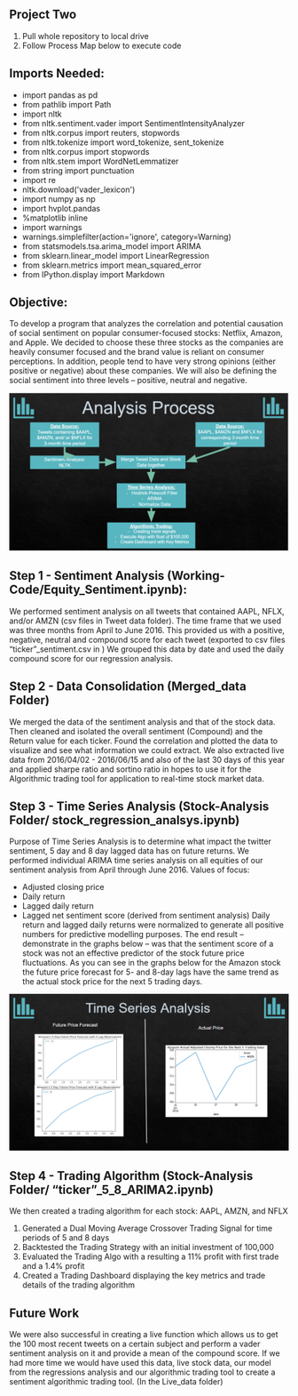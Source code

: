 ## Project Two

1) Pull whole repository to local drive
2) Follow Process Map below to execute code

## Imports Needed:
-	import pandas as pd
-	from pathlib import Path
-	import nltk
-	from nltk.sentiment.vader import SentimentIntensityAnalyzer
-	from nltk.corpus import reuters, stopwords
-	from nltk.tokenize import word_tokenize, sent_tokenize
-	from nltk.corpus import stopwords
-	from nltk.stem import WordNetLemmatizer
-	from string import punctuation
-	import re
-	nltk.download('vader_lexicon')
-	import numpy as np
-	import hvplot.pandas
-	%matplotlib inline
-	import warnings
-	warnings.simplefilter(action='ignore', category=Warning)
-	from statsmodels.tsa.arima_model import ARIMA
-	from sklearn.linear_model import LinearRegression
-	from sklearn.metrics import mean_squared_error
-	from IPython.display import Markdown



## Objective:
To develop a program that analyzes the correlation and potential causation of social sentiment on popular consumer-focused stocks: Netflix, Amazon, and Apple. We decided to choose these three stocks as the companies are heavily consumer focused and the brand value is reliant on consumer perceptions. In addition, people tend to have very strong opinions (either positive or negative) about these companies. We will also be defining the social sentiment into three levels – positive, neutral and negative.

![image info](./analysis_process_project_two.PNG)

## Step 1 - Sentiment Analysis (Working-Code/Equity_Sentiment.ipynb):
We performed sentiment analysis on all tweets that contained AAPL, NFLX, and/or AMZN (csv files in Tweet data folder). The time frame that we used was three months from April to June 2016. This provided us with a positive, negative, neutral and compound score for each tweet (exported to csv files “ticker”_sentiment.csv in ) We grouped this data by date and used the daily compound score for our regression analysis.

## Step 2 - Data Consolidation (Merged_data Folder)
We merged the data of the sentiment analysis and that of the stock data. Then cleaned and isolated the overall sentiment (Compound) and the Return value for each ticker. Found the correlation and plotted the data to visualize and see what information we could extract. We also extracted live data from 2016/04/02 - 2016/06/15 and also of the last 30 days of this year and applied sharpe ratio and sortino ratio in hopes to use it for the Algorithmic trading tool for application to real-time stock market data.

## Step 3 - Time Series Analysis (Stock-Analysis Folder/ stock_regression_analsys.ipynb)
Purpose of Time Series Analysis is to determine what impact the twitter sentiment, 5 day and 8 day lagged data has on future returns. We performed individual ARIMA time series analysis on all equities of our sentiment analysis from April through June 2016.
Values of focus:
-	Adjusted closing price
-	Daily return
-	Lagged daily return
-	Lagged net sentiment score (derived from sentiment analysis)
Daily return and lagged daily returns were normalized to generate all positive numbers for predictive modelling purposes. The end result – demonstrate in the graphs below – was that the sentiment score of a stock was not an effective predictor of the stock future price fluctuations. As you can see in the graphs below for the Amazon stock the future price forecast for 5- and 8-day lags have the same trend as the actual stock price for the next 5 trading days.



![image info](./Time_series_output_project_two.PNG)


## Step 4 - Trading Algorithm (Stock-Analysis Folder/ “ticker”_5_8_ARIMA2.ipynb)
We then created a trading algorithm for each stock: AAPL, AMZN, and NFLX
1.	Generated a Dual Moving Average Crossover Trading Signal for time periods of 5 and 8 days
2.	Backtested the Trading Strategy with an initial investment of 100,000
3.	Evaluated the Trading Algo with a resulting a 11% profit with first trade and a 1.4% profit
4.	Created a Trading Dashboard displaying the key metrics and trade details of the trading algorithm

## Future Work
We were also successful in creating a live function which allows us to get the 100 most recent tweets on a certain subject and perform a vader sentiment analysis on it and provide a mean of the compound score. If we had more time we would have used this data, live stock data, our model from the regressions analysis and our algorithmic trading tool to create a sentiment algorithmic trading tool. (In the Live_data folder)

